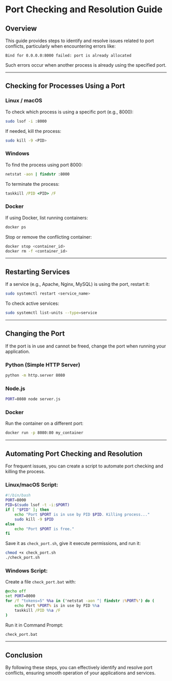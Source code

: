 # Port Checking and Resolution Guide

## Overview
This guide provides steps to identify and resolve issues related to port conflicts, particularly when encountering errors like:

```
Bind for 0.0.0.0:8000 failed: port is already allocated
```

Such errors occur when another process is already using the specified port.

---

## Checking for Processes Using a Port
### Linux / macOS
To check which process is using a specific port (e.g., 8000):
```bash
sudo lsof -i :8000
```
If needed, kill the process:
```bash
sudo kill -9 <PID>
```

### Windows
To find the process using port 8000:
```cmd
netstat -aon | findstr :8000
```
To terminate the process:
```cmd
taskkill /PID <PID> /F
```

### Docker
If using Docker, list running containers:
```bash
docker ps
```
Stop or remove the conflicting container:
```bash
docker stop <container_id>
docker rm -f <container_id>
```

---

## Restarting Services
If a service (e.g., Apache, Nginx, MySQL) is using the port, restart it:
```bash
sudo systemctl restart <service_name>
```

To check active services:
```bash
sudo systemctl list-units --type=service
```

---

## Changing the Port
If the port is in use and cannot be freed, change the port when running your application.

### Python (Simple HTTP Server)
```bash
python -m http.server 8080
```

### Node.js
```bash
PORT=8080 node server.js
```

### Docker
Run the container on a different port:
```bash
docker run -p 8080:80 my_container
```

---

## Automating Port Checking and Resolution
For frequent issues, you can create a script to automate port checking and killing the process.

### Linux/macOS Script:
```bash
#!/bin/bash
PORT=8000
PID=$(sudo lsof -t -i:$PORT)
if [ "$PID" ]; then
    echo "Port $PORT is in use by PID $PID. Killing process..."
    sudo kill -9 $PID
else
    echo "Port $PORT is free."
fi
```
Save it as `check_port.sh`, give it execute permissions, and run it:
```bash
chmod +x check_port.sh
./check_port.sh
```

### Windows Script:
Create a file `check_port.bat` with:
```cmd
@echo off
set PORT=8000
for /f "tokens=5" %%a in ('netstat -aon ^| findstr :%PORT%') do (
    echo Port %PORT% is in use by PID %%a
    taskkill /PID %%a /F
)
```
Run it in Command Prompt:
```cmd
check_port.bat
```

---

## Conclusion
By following these steps, you can effectively identify and resolve port conflicts, ensuring smooth operation of your applications and services.

